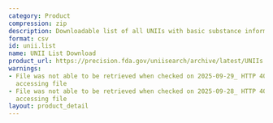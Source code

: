 ```yaml
---
category: Product
compression: zip
description: Downloadable list of all UNIIs with basic substance information
format: csv
id: unii.list
name: UNII List Download
product_url: https://precision.fda.gov/uniisearch/archive/latest/UNIIs.zip
warnings:
- File was not able to be retrieved when checked on 2025-09-29_ HTTP 403 error when
  accessing file
- File was not able to be retrieved when checked on 2025-09-28_ HTTP 403 error when
  accessing file
layout: product_detail
---
```

